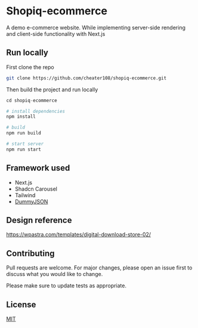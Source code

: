 # Shopiq-ecommerce

A demo e-commerce website. While implementing server-side rendering and client-side functionality with Next.js

## Run locally

First clone the repo

```bash
git clone https://github.com/cheater108/shopiq-ecommerce.git
```

Then build the project and run locally

```python
cd shopiq-ecommerce

# install dependencies
npm install

# build
npm run build

# start server
npm run start
```

## Framework used

-   Next.js
-   Shadcn Carousel
-   Tailwind
-   [DummyJSON](https://dummyjson.com/docs)

## Design reference

https://wpastra.com/templates/digital-download-store-02/

## Contributing

Pull requests are welcome. For major changes, please open an issue first
to discuss what you would like to change.

Please make sure to update tests as appropriate.

## License

[MIT](https://choosealicense.com/licenses/mit/)
